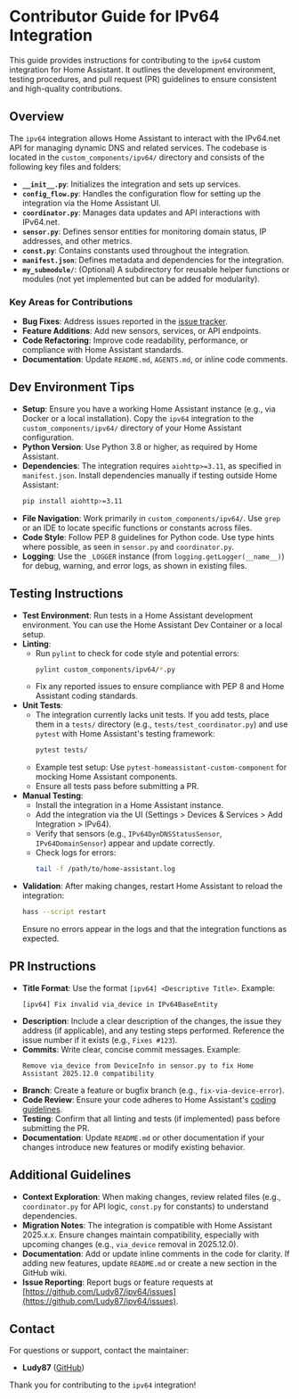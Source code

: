 # Contributor Guide for IPv64 Integration

This guide provides instructions for contributing to the `ipv64` custom integration for Home Assistant. It outlines the development environment, testing procedures, and pull request (PR) guidelines to ensure consistent and high-quality contributions.

## Overview

The `ipv64` integration allows Home Assistant to interact with the IPv64.net API for managing dynamic DNS and related services. The codebase is located in the `custom_components/ipv64/` directory and consists of the following key files and folders:

- **`__init__.py`**: Initializes the integration and sets up services.
- **`config_flow.py`**: Handles the configuration flow for setting up the integration via the Home Assistant UI.
- **`coordinator.py`**: Manages data updates and API interactions with IPv64.net.
- **`sensor.py`**: Defines sensor entities for monitoring domain status, IP addresses, and other metrics.
- **`const.py`**: Contains constants used throughout the integration.
- **`manifest.json`**: Defines metadata and dependencies for the integration.
- **`my_submodule/`**: (Optional) A subdirectory for reusable helper functions or modules (not yet implemented but can be added for modularity).

### Key Areas for Contributions

- **Bug Fixes**: Address issues reported in the [issue tracker](https://github.com/Ludy87/ipv64/issues).
- **Feature Additions**: Add new sensors, services, or API endpoints.
- **Code Refactoring**: Improve code readability, performance, or compliance with Home Assistant standards.
- **Documentation**: Update `README.md`, `AGENTS.md`, or inline code comments.

## Dev Environment Tips

- **Setup**: Ensure you have a working Home Assistant instance (e.g., via Docker or a local installation). Copy the `ipv64` integration to the `custom_components/ipv64/` directory of your Home Assistant configuration.
- **Python Version**: Use Python 3.8 or higher, as required by Home Assistant.
- **Dependencies**: The integration requires `aiohttp>=3.11`, as specified in `manifest.json`. Install dependencies manually if testing outside Home Assistant:
  ```bash
  pip install aiohttp>=3.11
  ```
- **File Navigation**: Work primarily in `custom_components/ipv64/`. Use `grep` or an IDE to locate specific functions or constants across files.
- **Code Style**: Follow PEP 8 guidelines for Python code. Use type hints where possible, as seen in `sensor.py` and `coordinator.py`.
- **Logging**: Use the `_LOGGER` instance (from `logging.getLogger(__name__)`) for debug, warning, and error logs, as shown in existing files.

## Testing Instructions

- **Test Environment**: Run tests in a Home Assistant development environment. You can use the Home Assistant Dev Container or a local setup.
- **Linting**:
  - Run `pylint` to check for code style and potential errors:
    ```bash
    pylint custom_components/ipv64/*.py
    ```
  - Fix any reported issues to ensure compliance with PEP 8 and Home Assistant coding standards.
- **Unit Tests**:
  - The integration currently lacks unit tests. If you add tests, place them in a `tests/` directory (e.g., `tests/test_coordinator.py`) and use `pytest` with Home Assistant's testing framework:
    ```bash
    pytest tests/
    ```
  - Example test setup: Use `pytest-homeassistant-custom-component` for mocking Home Assistant components.
  - Ensure all tests pass before submitting a PR.
- **Manual Testing**:
  - Install the integration in a Home Assistant instance.
  - Add the integration via the UI (Settings > Devices & Services > Add Integration > IPv64).
  - Verify that sensors (e.g., `IPv64DynDNSStatusSensor`, `IPv64DomainSensor`) appear and update correctly.
  - Check logs for errors:
    ```bash
    tail -f /path/to/home-assistant.log
    ```
- **Validation**: After making changes, restart Home Assistant to reload the integration:
  ```bash
  hass --script restart
  ```
  Ensure no errors appear in the logs and that the integration functions as expected.

## PR Instructions

- **Title Format**: Use the format `[ipv64] <Descriptive Title>`. Example:
  ```
  [ipv64] Fix invalid via_device in IPv64BaseEntity
  ```
- **Description**: Include a clear description of the changes, the issue they address (if applicable), and any testing steps performed. Reference the issue number if it exists (e.g., `Fixes #123`).
- **Commits**: Write clear, concise commit messages. Example:
  ```
  Remove via_device from DeviceInfo in sensor.py to fix Home Assistant 2025.12.0 compatibility
  ```
- **Branch**: Create a feature or bugfix branch (e.g., `fix-via-device-error`).
- **Code Review**: Ensure your code adheres to Home Assistant's [coding guidelines](https://developers.home-assistant.io/docs/development_guidelines).
- **Testing**: Confirm that all linting and tests (if implemented) pass before submitting the PR.
- **Documentation**: Update `README.md` or other documentation if your changes introduce new features or modify existing behavior.

## Additional Guidelines

- **Context Exploration**: When making changes, review related files (e.g., `coordinator.py` for API logic, `const.py` for constants) to understand dependencies.
- **Migration Notes**: The integration is compatible with Home Assistant 2025.x.x. Ensure changes maintain compatibility, especially with upcoming changes (e.g., `via_device` removal in 2025.12.0).
- **Documentation**: Add or update inline comments in the code for clarity. If adding new features, update `README.md` or create a new section in the GitHub wiki.
- **Issue Reporting**: Report bugs or feature requests at [https://github.com/Ludy87/ipv64/issues](https://github.com/Ludy87/ipv64/issues).

## Contact

For questions or support, contact the maintainer:

- **Ludy87** ([GitHub](https://github.com/Ludy87))

Thank you for contributing to the `ipv64` integration!
